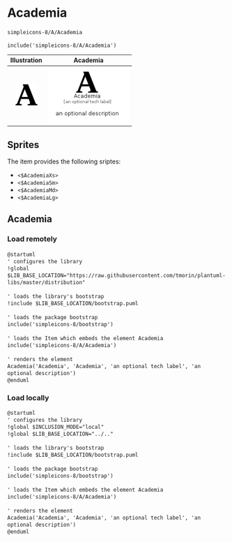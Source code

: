 # Academia


```text
simpleicons-8/A/Academia
```

```text
include('simpleicons-8/A/Academia')
```



| Illustration | Academia |
| :---: | :---: |
| ![illustration for Illustration](../../simpleicons-8/A/Academia.png) | ![illustration for Academia](../../simpleicons-8/A/Academia.Local.png) |



## Sprites
The item provides the following sriptes:

- `<$AcademiaXs>`
- `<$AcademiaSm>`
- `<$AcademiaMd>`
- `<$AcademiaLg>`





## Academia

### Load remotely
```plantuml
@startuml
' configures the library
!global $LIB_BASE_LOCATION="https://raw.githubusercontent.com/tmorin/plantuml-libs/master/distribution"

' loads the library's bootstrap
!include $LIB_BASE_LOCATION/bootstrap.puml

' loads the package bootstrap
include('simpleicons-8/bootstrap')

' loads the Item which embeds the element Academia
include('simpleicons-8/A/Academia')

' renders the element
Academia('Academia', 'Academia', 'an optional tech label', 'an optional description')
@enduml
```

### Load locally
```plantuml
@startuml
' configures the library
!global $INCLUSION_MODE="local"
!global $LIB_BASE_LOCATION="../.."

' loads the library's bootstrap
!include $LIB_BASE_LOCATION/bootstrap.puml

' loads the package bootstrap
include('simpleicons-8/bootstrap')

' loads the Item which embeds the element Academia
include('simpleicons-8/A/Academia')

' renders the element
Academia('Academia', 'Academia', 'an optional tech label', 'an optional description')
@enduml
```

